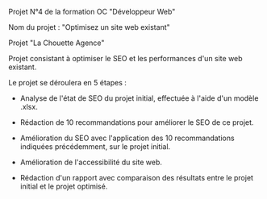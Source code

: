 Projet N°4 de la formation OC "Développeur Web" 

Nom du projet : "Optimisez un site web existant"

Projet "La Chouette Agence"

Projet consistant à optimiser le SEO et les performances d'un site web existant.

Le projet se déroulera en 5 étapes : 

- Analyse de l'état de SEO du projet initial, effectuée à l'aide d'un modèle .xlsx.

- Rédaction de 10 recommandations pour améliorer le SEO de ce projet.

- Amélioration du SEO avec l'application des 10 recommandations indiquées précédemment, sur le projet initial.

- Amélioration de l'accessibilité du site web.

- Rédaction d'un rapport avec comparaison des résultats entre le projet initial et le projet optimisé.


